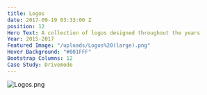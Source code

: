 ```yaml
---
title: Logos
date: 2017-09-19 03:33:00 Z
position: 12
Hero Text: A collection of logos designed throughout the years
Year: 2015-2017
Featured Image: "/uploads/Logos%20(large).png"
Hover Background: "#001FFF"
Bootstrap Columns: 12
Case Study: Drivemode
---
```


![Logos.png](/uploads/Logos.png)